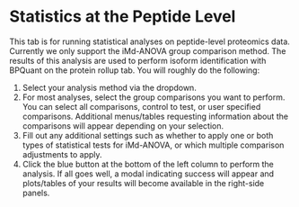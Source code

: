 # Statistics at the Peptide Level

This tab is for running statistical analyses on peptide-level proteomics data.  Currently we only support the iMd-ANOVA group comparison method.  The results of this analysis are used to perform isoform identification with BPQuant on the protein rollup tab.  You will roughly do the following:

1.  Select your analysis method via the dropdown.
2.  For most analyses, select the group comparisons you want to perform.  You can select all comparisons, control to test, or user specified comparisons.  Additional menus/tables requesting information about the comparisons will appear depending on your selection.
3.  Fill out any additional settings such as whether to apply one or both types of statistical tests for iMd-ANOVA, or which multiple comparison adjustments to apply.
4.  Click the blue button at the bottom of the left column to perform the analysis.  If all goes well, a modal indicating success will appear and plots/tables of your results will become available in the right-side panels.



